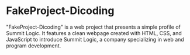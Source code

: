 # FakeProject-Dicoding
"FakeProject-Dicoding" is a web project that presents a simple profile of Summit Logic. It features a clean webpage created with HTML, CSS, and JavaScript to introduce Summit Logic, a company specializing in web and program development.
